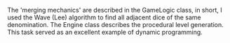 The 'merging mechanics' are described in the GameLogic class, in short, I used the  Wave (Lee) algorithm to find all adjacent dice of the same denomination.
The Engine class describes the procedural level generation.
This task served as an excellent example of dynamic programming.

